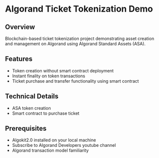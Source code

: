 # Algorand Ticket Tokenization Demo

## Overview
Blockchain-based ticket tokenization project demonstrating asset creation and management on Algorand using Algorand Standard Assets (ASA).

## Features
- Token creation without smart contract deployment
- Instant finality on token transactions
- Ticket purchase and transfer functionality using smart contract

## Technical Details
- ASA token creation
- Smart contract to purchase ticket

## Prerequisites
- Algokit2.0 installed on your local machine
- Subscribe to Algorand Developers youtube channel
- Algorand transaction model familiarity


